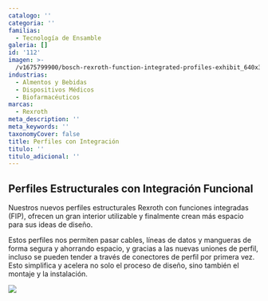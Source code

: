 ```yaml
---
catalogo: ''
categoria: ''
familias:
  - Tecnología de Ensamble
galeria: []
id: '112'
imagen: >-
  /v1675799900/bosch-rexroth-function-integrated-profiles-exhibit_640x360_ft9t02.jpg
industrias:
  - Almentos y Bebidas
  - Dispositivos Médicos
  - Biofarmacéuticos
marcas:
  - Rexroth
meta_description: ''
meta_keywords: ''
taxonomyCover: false
title: Perfiles con Integración
titulo: ''
titulo_adicional: ''
---
```




## Perfiles Estructurales con Integración Funcional

Nuestros nuevos perfiles estructurales Rexroth con funciones integradas (FIP), ofrecen un gran interior utilizable y finalmente crean más espacio para sus ideas de diseño.

Estos perfiles nos permiten pasar cables, líneas de datos y mangueras de forma segura y ahorrando espacio, y gracias a las nuevas uniones de perfil, incluso se pueden tender a través de conectores de perfil por primera vez. Esto simplifica y acelera no solo el proceso de diseño, sino también el montaje y la instalación.

![](https://res.cloudinary.com/novatec/v1675800157/bosch-rexroth-function-integrated-profiles-exhibit_640x360_ywfbwc.jpg)
